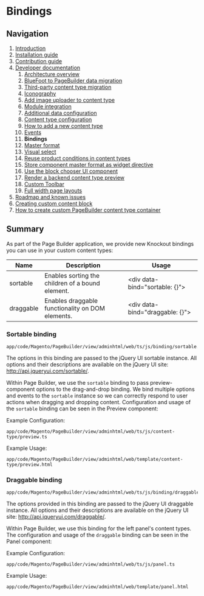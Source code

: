 # Bindings

## Navigation

1. [Introduction]
2. [Installation guide]
3. [Contribution guide]
4. [Developer documentation]
    1. [Architecture overview]
    1. [BlueFoot to PageBuilder data migration]
    1. [Third-party content type migration]
    1. [Iconography]
    1. [Add image uploader to content type]
    1. [Module integration]
    1. [Additional data configuration]
    1. [Content type configuration]
    1. [How to add a new content type]
    1. [Events]
    1. **Bindings**
    1. [Master format]
    1. [Visual select] 
    1. [Reuse product conditions in content types]
    1. [Store component master format as widget directive]
    1. [Use the block chooser UI component]
    1. [Render a backend content type preview]
    1. [Custom Toolbar]
    1. [Full width page layouts]
5. [Roadmap and known issues]
6. [Creating custom content block]
7. [How to create custom PageBuilder content type container]

[Introduction]: README.md
[Contribution guide]: CONTRIBUTING.md
[Installation guide]: install.md
[Developer documentation]: developer-documentation.md
[Architecture overview]: architecture-overview.md
[BlueFoot to PageBuilder data migration]: bluefoot-data-migration.md
[Third-party content type migration]: new-content-type-example.md
[Iconography]: iconography.md
[Add image uploader to content type]: image-uploader.md
[Module integration]: module-integration.md
[Additional data configuration]: custom-configuration.md
[Content type configuration]: content-type-configuration.md
[How to add a new content type]: how-to-add-new-content-type.md
[Events]: events.md
[Bindings]: bindings.md
[Master format]: master-format.md
[Visual select]: visual-select.md
[Reuse product conditions in content types]: product-conditions.md
[Store component master format as widget directive]: widget-directive.md
[Render a backend content type preview]: content-type-preview.md
[Use the block chooser UI component]: block-chooser-component.md
[Custom Toolbar]: toolbar.md
[Full width page layouts]: full-width-page-layouts.md
[Add image uploader to content type]: image-uploader.md
[Roadmap and Known Issues]: roadmap.md
[Creating Custom Content Block]: creating-custom-content-block.md
[How to create custom PageBuilder content type container]: how-to-create-custom-pagebuilder-content-type-container.md

## Summary

As part of the Page Builder application, we provide new Knockout bindings you can use in your custom content types:

| Name           | Description                                                    | Usage                                  |
| -------------- | -------------------------------------------------------------- | -------------------------------------  |
| sortable       | Enables sorting the children of a bound element.               | \<div data-bind="sortable: {}"></div>  |
| draggable      | Enables draggable functionality on DOM elements.               | \<div data-bind="draggable: {}"></div> |

### Sortable binding
```
app/code/Magento/PageBuilder/view/adminhtml/web/ts/js/binding/sortable.ts
```

The options in this binding are passed to the jQuery UI sortable instance. All options and their descriptions are available on the jQuery UI site: http://api.jqueryui.com/sortable/.

Within Page Builder, we use the `sortable` binding to pass preview-component options to the drag-and-drop binding. We bind multiple options and events to the `sortable` instance so we can correctly respond to user actions when dragging and dropping content. Configuration and usage of the `sortable` binding can be seen in the Preview component:

Example Configuration: 
```
app/code/Magento/PageBuilder/view/adminhtml/web/ts/js/content-type/preview.ts
```
 
Example Usage: 
```
app/code/Magento/PageBuilder/view/adminhtml/web/template/content-type/preview.html
```

### Draggable binding
```
app/code/Magento/PageBuilder/view/adminhtml/web/ts/js/binding/draggable.ts
``` 

The options provided in this binding are passed to the jQuery UI draggable instance. All options and their descriptions are available on the jQuery UI site: http://api.jqueryui.com/draggable/.

Within Page Builder, we use this binding for the left panel's content types. The configuration and usage of the `draggable` binding can be seen in the Panel component:

Example Configuration: 
```
app/code/Magento/PageBuilder/view/adminhtml/web/ts/js/panel.ts
```
 
Example Usage: 
```
app/code/Magento/PageBuilder/view/adminhtml/web/template/panel.html
```

